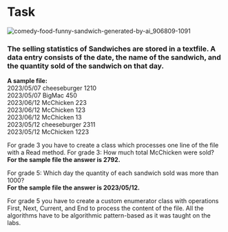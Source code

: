# Task
![comedy-food-funny-sandwich-generated-by-ai_906809-1091](https://github.com/laiba1025/Csharp-OOP/assets/123197772/8584b9ab-9ae4-4c9b-83c9-7bb089ef3a9f)


### The selling statistics of Sandwiches are stored in a textfile. A data entry consists of the date, the name of the sandwich, and the quantity sold of the sandwich on that day.

**A sample file:**
<br> 2023/05/07 cheeseburger 1210
<br> 2023/05/07 BigMac 450
<br> 2023/06/12 McChicken 223
<br> 2023/06/12 McChicken 123
<br> 2023/06/12 McChicken 13
<br> 2023/05/12 cheeseburger 2311
<br> 2023/05/12 McChicken 1223

For grade 3 you have to create a class which processes one line of the file with a Read method. For grade 3: How much total McChicken were sold?
<br> **For the sample file the answer is 2792.**

For grade 5: Which day the quantity of each sandwich sold was more than 1000?
<br> **For the sample file the answer is 2023/05/12.**

For grade 5 you have to create a custom enumerator class with operations First, Next,
Current, and End to process the content of the file. All the algorithms have to be algorithmic
pattern-based as it was taught on the labs.








